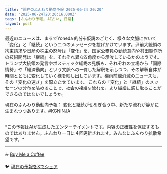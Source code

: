 ```yaml
---
title: "現在のふんわり動向予報 2025-06-24 20:20"
date: "2025-06-24T20:20:16.000Z"
tags: [ふんわり予報, AI占い, 日常]
layout: post
---
```


最近のニュースは、まるでYoneda 的分布仮説のごとく、様々な文脈において「変化」と「継続」という二つのメッセージを投げかけています。尹前大統領の拘束請求や日産の株主の怒号は「変化」を、国家公務員の勤続意向や村田製作所の技術開発は「継続」を、それぞれ異なる角度から示唆しているかのようです。  トランプ大統領の発言やボスティック総裁の見解も、それぞれの立場から「国際情勢」や「経済動向」という文脈への一貫した解釈を示しつつ、その解釈自体が時間とともに変化していく様を映し出しています。梅雨前線消滅のニュースも、その「変化の速さ」を際立たせています。  これらの「変化」と「継続」のメッセージの分布を眺めることで、社会の複雑な流れを、より繊細に感じ取ることができるのではないでしょうか。

現在のふんわり動動向予報：
変化と継続がせめぎ合う中、新たな流れが静かに生まれつつあります。#KGNINJA

<br>
*この予報はAIが生成したエンターテイメントです。内容の正確性を保証するものではありません。ふんわり一日に４回更新されます。みんなにふんわり拡散希望です。*

---
☕️ [Buy Me a Coffee](https://www.buymeacoffee.com/kgninja)

🐦 [現在の予報をXでシェア](https://twitter.com/intent/tweet?text=%E7%8F%BE%E5%9C%A8%E3%81%AE%E3%81%B5%E3%82%93%E3%82%8F%E3%82%8A%E4%BA%88%E5%A0%B1%3A%20%E3%80%8C%E6%9C%80%E8%BF%91%E3%81%AE%E3%83%8B%E3%83%A5%E3%83%BC%E3%82%B9%E3%81%AF%E3%80%81%E3%81%BE%E3%82%8B%E3%81%A7Yoneda%20%E7%9A%84%E5%88%86%E5%B8%83%E4%BB%AE%E8%AA%AC%E3%81%AE%E3%81%94%E3%81%A8%E3%81%8F%E3%80%81%E6%A7%98%E3%80%85%E3%81%AA%E6%96%87%E8%84%88%E3%81%AB%E3%81%8A%E3%81%84%E3%81%A6%E3%80%8C%E5%A4%89%E5%8C%96%E3%80%8D%E3%81%A8%E3%80%8C%E7%B6%99%E7%B6%9A%E3%80%8D%E3%81%A8%E3%81%84%E3%81%86%E4%BA%8C%E3%81%A4%E3%81%AE%E3%83%A1%E3%83%83%E3%82%BB%E3%83%BC%E3%82%B8%E3%82%92%E6%8A%95%E3%81%92%E3%81%8B%E3%81%91%E3%81%A6%E3%81%84%E3%81%BE%E3%81%99%E3%80%82%E3%80%8D%23KGNINJA%20%E7%B6%9A%E3%81%8D%E3%81%AF%E3%83%96%E3%83%AD%E3%82%B0%E3%81%A7%EF%BC%81%F0%9F%91%87&url=https%3A%2F%2Fkg-ninja.github.io%2FFunwariyoso%2F)
